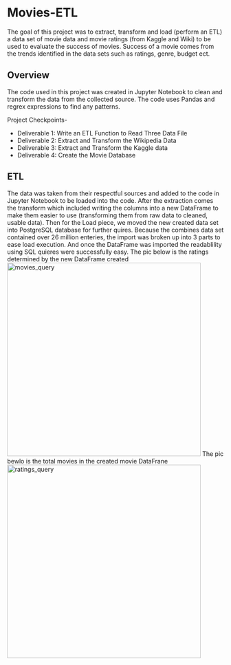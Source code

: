 # Movies-ETL
The goal of this project was to extract, transform and load (perform an ETL) a data set of movie data and movie ratings (from Kaggle and Wiki) to be used to evaluate the success of movies. Success of a movie comes from the trends identified in the data sets such as ratings, genre, budget ect.  

## Overview
The code used in this project was created in Jupyter Notebook to clean and transform the data from the collected source. The code uses Pandas and regrex expressions to find any patterns. 

Project Checkpoints-
* Deliverable 1: Write an ETL Function to Read Three Data File
* Deliverable 2: Extract and Transform the Wikipedia Data
* Deliverable 3: Extract and Transform the Kaggle data
* Deliverable 4: Create the Movie Database


## ETL

The data was taken from their respectful sources and added to the code in Jupyter Notebook to be loaded into the code. After the extraction comes the transform which included writing the columns into a new DataFrame to make them easier to use (transforming them from raw data to cleaned, usable data).  Then for the Load piece, we moved the new created data set into PostgreSQL database for further quires. Because the combines data set contained over 26 million enteries, the import was broken up into 3 parts to ease load execution. And once the DataFrame was imported the readablility using SQL quieres were successfully easy. 
The pic below is the ratings determined by the new DataFrame created
<img width="450" alt="movies_query" src="https://user-images.githubusercontent.com/86068655/173499114-30c01bcc-b647-4af1-9581-68319f337abc.png">
The pic bewlo is the total movies in the created movie DataFrane
<img width="450" alt="ratings_query" src="https://user-images.githubusercontent.com/86068655/173499126-dc0da12c-4d18-436e-aecb-19e5ea5fa1a1.png">
